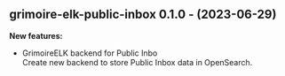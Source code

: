 ## grimoire-elk-public-inbox 0.1.0 - (2023-06-29)

**New features:**

 * GrimoireELK backend for Public Inbo\
   Create new backend to store Public Inbox data in OpenSearch.

